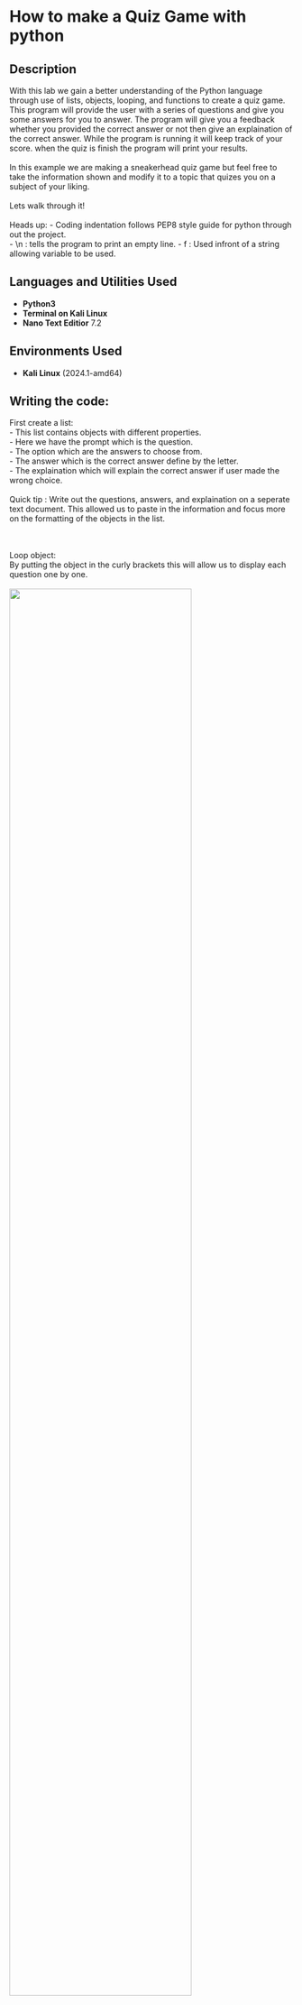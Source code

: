 <h1>How to make a Quiz Game with python</h1>


<h2>Description</h2>
With this lab we gain a better understanding of the Python language through use of lists, objects, looping, and functions to create a quiz game.
This program will provide the user with a series of questions and give you some answers for you to answer. The program will give you a feedback whether you provided the correct answer or not then give an explaination of the correct answer. While the program is running it will keep track of your score. when the quiz is finish the program will print your results. <br/>
<br/>
In this example we are making a sneakerhead quiz game but feel free to take the information shown and modify it to a topic that quizes you on a subject of your liking.  <br />
<br/>
Lets walk through it!<br/>
<br/>
Heads up:
- Coding indentation follows PEP8 style guide for python through out the project.<br/>
- \n : tells the program to print an empty line.
- f : Used infront of a string allowing variable to be used. 

<h2>Languages and Utilities Used</h2>

- <b>Python3</b>
- <b>Terminal on Kali Linux</b> 
- <b>Nano Text Editior</b> 7.2

<h2>Environments Used </h2>

- <b>Kali Linux</b> (2024.1-amd64)

<h2>Writing the code:</h2>

<p>
First create a list: <br/>
- This list contains objects with different properties.<br/>
  - Here we have the prompt which is the question.<br/>
  - The option which are the answers to choose from.<br/>
  - The answer which is the correct answer define by the letter.<br/>
  - The explaination which will explain the correct answer if user made the wrong choice.<br/>
<br/>
  Quick tip : Write out the questions, answers, and explaination on a seperate text document. This allowed us to paste in the information and focus more on the formatting of the objects in the list.<br/>
<br />
<br />

Loop object:  <br/>
By putting the object in the curly brackets this will allow us to display each question one by one.<br/>
<br />
<img src="images/1-qgame.png" height="80%" width="80%">
<br />
<br />
Define the function:  <br/>
<br />
Once the list of questions are in place, define a function. In the example below the function is run_quiz and will take the parameters of questions which will run at the end. <br/>
- Next, initialize a score variable at zero to keep track of the user score <br />
<br />
<img src="images/2-qgame.png" height="80%" width="80%">
<br />
- Create a for loop for these questions. This loops though all of the individual objects (prompt, option, answer, and explanation) where the question variable refers to each object in the array respectively.<br/>
  - Inside the loop, print the question in the terminal. Print out the question by accessing the prompt attribute of the questions object.<br/>
    Coding indentation follows PEP8 style guide for python through out the project.<br/>
    <br />
    <img src="images/3-qgame.png" height="80%" width="80%">
    <br />
  - Create another for loop inside our question loop. The variable is option and we are accessing the options attribure of the questions objects.  <br />
    This will print out the answer choices line by line.  <br />
    <img src="images/4-qgame.png" height="80%" width="80%">
    <br />
  - Lets check on our code to make sure nothing is broken. <br />
    Use the run_quiz(questions) command outside and below of defined run_quiz funtion.<br />
    <img src="images/5-qgame.png" height="80%" width="80%"><br />
    <br />
    It shoukd look like this if everything is up and running. <br />
    <br />
    <img src="images/6-qgame.png" height="80%" width="80%">
    <br />
  - Now we have to ask the user for the answer. Back in the text editor inside our defined run_quiz(questions) function, define a variable called answer and set it equal to input. Inside the input is the prompt or the question print to the user.<br />
    This allow for the program to run the inital loop and stop to wait for the users input before moving onto the next question object. <br />
    Append this function with .upper to 
    <img src="images/7-qgame.png" height="80%" width="80%">
    <br />
  - Create an if and else statement comparing to what the user input was. <br />
    When setting the if statement variable equal to, as a comparison opreator, the object definition "answer" the program prints out a string notifying that the user is correct. <br />
    When correct we also want to increment the score variable. The score += 1 takes the value of what the score and increments 1 to it and sets the new variable with that plus one compared to the previous one. <br />
    <img src="images/8-qgame.png" height="80%" width="80%">
    <br />
  - The else statement is for any other input that does not match the the object definition "answer" inside the questions object.<br />
    In this example, the print function prints out a string that notifies the user that they made the wrong choice and also an explaination of the right answer in the next line. <br />
   <img src="images/9-qgame.png" height="80%" width="80%">
    <br />
  - These lines will run for every question inside the loop until there is no more object questions to go through.<br />
    <br />
    <br />
  
Print the quiz grade:  <br/>
  - Print the score of the ending results with the variables of score and length (number of questions) inside the curly brackets.<br />
    f : Used infront of a string allowing variable to be used. <br />
    <img src="images/10-qgame.png" height="80%" width="80%">
    <br />
    <br />
Run the quiz:  <br/>
  Use the run_quiz(questions) command outside and below of defined run_quiz funtion again, it not already there. Save the program and run it back in the terminal. It shoukd look like this if everything is up and running. <br />
    <img src="images/11-qgame.png" height="80%" width="80%">
    <br />
    <br />
  There we have it! Our very own Quiz Game made of python code. Go through and take the quiz to make sure everything works.
<img src="images/12-qgame.png" height="80%" width="80%">

</p>


<h2>Lessons Learned</h2>

-<b>Create array of objects with definitions.</b>
-<b>Use for loops and the print function to show object on the terminal intended.</b>
-<b>Input function stoping the program from continuing the for loop waiting for user input.</b>
-<b>If and Else Statements to compare user input to right and wrong answers returning feedback to the user after each question.</b>


- <b></b>


<!--
 ```diff
- text in red
+ text in green
! text in orange
# text in gray
@@ text in purple (and bold)@@
```
--!>
